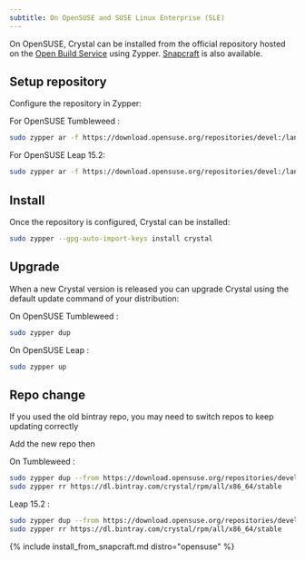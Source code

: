 ```yaml
---
subtitle: On OpenSUSE and SUSE Linux Enterprise (SLE)
---
```


On OpenSUSE, Crystal can be installed from the official repository hosted on the [Open Build Service](https://build.opensuse.org) using Zypper.
[Snapcraft](#snapcraft) is also available.

## Setup repository

Configure the repository in Zypper:

For OpenSUSE Tumbleweed :
```bash
sudo zypper ar -f https://download.opensuse.org/repositories/devel:/languages:/crystal/openSUSE_Tumbleweed/devel:languages:crystal.repo
```

For OpenSUSE Leap 15.2:
```bash
sudo zypper ar -f https://download.opensuse.org/repositories/devel:/languages:/crystal/openSUSE_Leap_15.2/devel:languages:crystal.repo
```

## Install

Once the repository is configured, Crystal can be installed:

```bash
sudo zypper --gpg-auto-import-keys install crystal
```

## Upgrade

When a new Crystal version is released you can upgrade Crystal using the default update command of your distribution:

On OpenSUSE Tumbleweed :
```bash
sudo zypper dup
```

On OpenSUSE Leap :
```bash
sudo zypper up
```

## Repo change

If you used the old bintray repo, you may need to switch repos to keep updating correctly

Add the new repo then

On Tumbleweed :
```bash
sudo zypper dup --from https://download.opensuse.org/repositories/devel:/languages:/crystal/openSUSE_Tumbleweed/ --allow-vendor-change
sudo zypper rr https://dl.bintray.com/crystal/rpm/all/x86_64/stable
```

Leap 15.2 :
```bash
sudo zypper dup --from https://download.opensuse.org/repositories/devel:/languages:/crystal/openSUSE_Leap_15.2/ --allow-vendor-change
sudo zypper rr https://dl.bintray.com/crystal/rpm/all/x86_64/stable
```

{% include install_from_snapcraft.md distro="opensuse" %}
